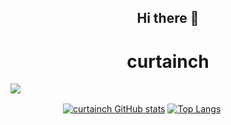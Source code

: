 <h2 align="center">Hi there 👋
<h1 align="center">curtainch</h1>
</h2>

<img src="https://img.shields.io/badge/hello-curtainch-blue"></img>

　　　　　　[![curtainch GitHub stats](https://github-readme-stats.vercel.app/api?username=curtainch&theme=algolia)](https://github.com/anuraghazra/github-readme-stats)
[![Top Langs](https://github-readme-stats.vercel.app/api/top-langs/?username=curtainch&theme=algolia)](https://github.com/anuraghazra/github-readme-stats)
